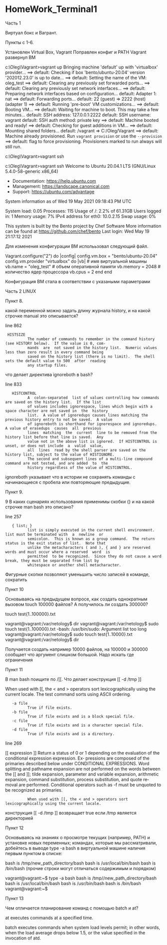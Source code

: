 # HomeWork_Terminal1

Часть 1

Виртуал бокс и Вагрант.

Пункты с 1-6.

Установлен Virtual Box, Vagrant
Поправлен конфиг и PATH
Vagrant развернул ВМ

c:\Oleg\Vagrant>vagrant up
Bringing machine 'default' up with 'virtualbox' provider...
==> default: Checking if box 'bento/ubuntu-20.04' version '202012.23.0' is up to date...
==> default: Setting the name of the VM: oleg_test
==> default: Clearing any previously set forwarded ports...
==> default: Clearing any previously set network interfaces...
==> default: Preparing network interfaces based on configuration...
    default: Adapter 1: nat
==> default: Forwarding ports...
    default: 22 (guest) => 2222 (host) (adapter 1)
==> default: Running 'pre-boot' VM customizations...
==> default: Booting VM...
==> default: Waiting for machine to boot. This may take a few minutes...
    default: SSH address: 127.0.0.1:2222
    default: SSH username: vagrant
    default: SSH auth method: private key
==> default: Machine booted and ready!
==> default: Checking for guest additions in VM...
==> default: Mounting shared folders...
    default: /vagrant => C:/Oleg/Vagrant
==> default: Machine already provisioned. Run `vagrant provision` or use the `--provision`
==> default: flag to force provisioning. Provisioners marked to run always will still run.

c:\Oleg\Vagrant>vagrant ssh

c:\Oleg\Vagrant>vagrant ssh
Welcome to Ubuntu 20.04.1 LTS (GNU/Linux 5.4.0-58-generic x86_64)

 * Documentation:  https://help.ubuntu.com
 * Management:     https://landscape.canonical.com
 * Support:        https://ubuntu.com/advantage

  System information as of Wed 19 May 2021 09:18:43 PM UTC

  System load:  0.05              Processes:             115
  Usage of /:   2.2% of 61.31GB   Users logged in:       1
  Memory usage: 7%                IPv4 address for eth0: 10.0.2.15
  Swap usage:   0%


This system is built by the Bento project by Chef Software
More information can be found at https://github.com/chef/bento
Last login: Wed May 19 21:17:12 2021

Для изменения конфигурации ВМ исполььзовал следующий файл.

 Vagrant.configure("2") do |config|
 	config.vm.box = "bento/ubuntu-20.04"
	config.vm.provider "virtualbox" do |vb|
    # имя виртуальной машины
    vb.name = "oleg_test"
    # объем оперативной памяти
    vb.memory = 2048
    # количество ядер процессора
    vb.cpus = 2
  end
 end

Конфигурация ВМ стала в соответствии с указаными параметрами


Часть 2 LINUX

Пункт 8.

какой переменной можно задать длину журнала history, и на какой строчке manual это описывается?

line 862


     HISTSIZE
              The number of commands to remember in the command history (see HISTORY below).  If the value is 0, com‐
              mands  are  not saved in the history list.  Numeric values less than zero result in every command being
              saved on the history list (there is no limit).  The shell sets the default value to 500  after  reading
              any startup files.


что делает директива ignoreboth в bash?

line 833

       HISTCONTROL
              A  colon-separated  list of values controlling how commands are saved on the history list.  If the list
              of values includes ignorespace, lines which begin with a space character are not saved in  the  history
              list.  A value of ignoredups causes lines matching the previous history entry to not be saved.  A value
              of ignoreboth is shorthand for ignorespace and ignoredups.  A value of erasedups  causes  all  previous
              lines  matching  the  current  line to be removed from the history list before that line is saved.  Any
              value not in the above list is ignored.  If HISTCONTROL is unset, or does not include  a  valid  value,
              all  lines  read by the shell parser are saved on the history list, subject to the value of HISTIGNORE.
              The second and subsequent lines of a multi-line compound command are not tested, and are added  to  the
              history regardless of the value of HISTCONTROL.


ignoreboth указывает что в истории не сохранять команды с начинающиеся с пробела или повторяющие предыдущие.

Пункт 9.

9
В каких сценариях использования применимы скобки {} и на какой строчке man bash это описано?

line 257

       { list; }
              list is simply executed in the current shell environment.  list must be terminated with  a  newline  or
              semicolon.  This is known as a group command.  The return status is the exit status of list.  Note that
              unlike the metacharacters ( and ), { and } are reserved words and must occur where a reserved  word  is
              permitted  to be recognized.  Since they do not cause a word break, they must be separated from list by
              whitespace or another shell metacharacter.

Фигурные скопки позволяют уменьшить число записей в команде, сократить

Пункт 10

Основываясь на предыдущем вопросе, как создать однократным вызовом touch 100000 файлов? А получилось ли создать 300000?

touch test{1..100000}.txt

vagrant@vagrant:/var/netology$ dir
vagrant@vagrant:/var/netology$ sudo touch test{1..100000}.txt
-bash: /usr/bin/sudo: Argument list too long
vagrant@vagrant:/var/netology$ sudo touch test{1..10000}.txt
vagrant@vagrant:/var/netology$ dir

Получается создать например 10000 файлов, на 100000 и 300000 сообщает что аргумент слишком большой. 
Надо искать где ограничения


Пункт 11


В man bash поищите по /\[\[. Что делает конструкция [[ -d /tmp ]]


 When  used  with  [[, the < and > operators sort lexicographically using the current locale.  The test command
       sorts using ASCII ordering.

       -a file
              True if file exists.
       -b file
              True if file exists and is a block special file.
       -c file
              True if file exists and is a character special file.
       -d file
              True if file exists and is a directory.

line 269


[[ expression ]]
              Return a status of 0 or 1 depending on the evaluation of the conditional  expression  expression.   Ex‐
              pressions  are composed of the primaries described below under CONDITIONAL EXPRESSIONS.  Word splitting
              and pathname expansion are not performed on the words between the [[ and ]]; tilde expansion, parameter
              and variable expansion, arithmetic expansion, command substitution, process substitution, and quote re‐
              moval are performed.  Conditional operators such as -f must be unquoted to be recognized as primaries.

              When used with [[, the < and > operators sort lexicographically using the current locale.

конструкция [[ -d /tmp ]] возвращает true если /tmp является директорией


Пункт 12

Основываясь на знаниях о просмотре текущих (например, PATH) и установке новых переменных; командах, которые мы рассматривали, добейтесь в выводе type -a bash в виртуальной машине наличия первым пунктом в списке:

bash is /tmp/new_path_directory/bash
bash is /usr/local/bin/bash
bash is /bin/bash
(прочие строки могут отличаться содержимым и порядком)

vagrant@vagrant:~$ type -a bash
bash is /tmp//new_path_directory/bash
bash is /usr/local/bin/bash
bash is /usr/bin/bash
bash is /bin/bash
vagrant@vagrant:~$

Пункт 13 

Чем отличается планирование команд с помощью batch и at?

 at      executes commands at a specified time.

batch   executes commands when system load levels permit; in other words, when the load average drops below 1.5,
               or the value specified in the invocation of atd.


